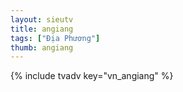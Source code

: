 ```yaml
---
layout: sieutv
title: angiang
tags: ["Địa Phương"]
thumb: angiang
---
```

{% include tvadv key="vn_angiang" %}